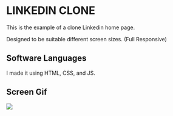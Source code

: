 <h1> LINKEDIN CLONE  </h1>

This is the example of a clone Linkedin home page.

Designed to be suitable different screen sizes. (Full Responsive)

<h2> Software Languages </h2>

I made it using HTML, CSS, and JS.

<h2> Screen Gif </h2>

![](glinkedin.gif)
